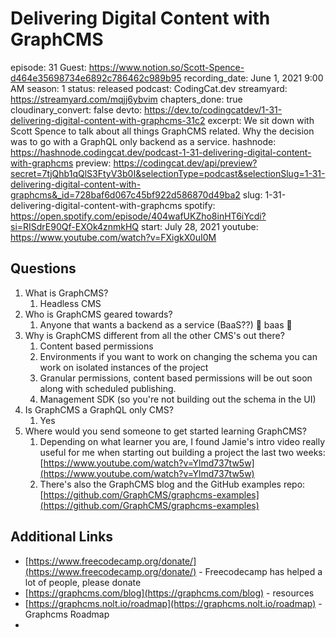 # Delivering Digital Content with GraphCMS

episode: 31
Guest: https://www.notion.so/Scott-Spence-d464e35698734e6892c786462c989b95
recording_date: June 1, 2021 9:00 AM
season: 1
status: released
podcast: CodingCat.dev
streamyard: https://streamyard.com/mqjj6ybvim
chapters_done: true
cloudinary_convert: false
devto: https://dev.to/codingcatdev/1-31-delivering-digital-content-with-graphcms-31c2
excerpt: We sit down with Scott Spence to talk about all things GraphCMS related. Why the decision was to go with a GraphQL only backend as a service.
hashnode: https://hashnode.codingcat.dev/podcast-1-31-delivering-digital-content-with-graphcms
preview: https://codingcat.dev/api/preview?secret=7tjQhb1qQlS3FtyV3b0I&selectionType=podcast&selectionSlug=1-31-delivering-digital-content-with-graphcms&_id=728baf6d067c45bf922d586870d49ba2
slug: 1-31-delivering-digital-content-with-graphcms
spotify: https://open.spotify.com/episode/404wafUKZho8inHT6iYcdi?si=RISdrE90Qf-EXOk4znmkHQ
start: July 28, 2021
youtube: https://www.youtube.com/watch?v=FXigkX0uI0M

## Questions

1. What is GraphCMS?
    1. Headless CMS
2. Who is GraphCMS geared towards?
    1. Anyone that wants a backend as a service (BaaS??) 🤣 baas 🐑
3. Why is GraphCMS different from all the other CMS's out there?
    1. Content based permissions
    2. Environments if you want to work on changing the schema you can work on isolated instances of the project
    3. Granular permissions, content based permissions will be out soon along with scheduled publishing.
    4. Management SDK (so you're not building out the schema in the UI)
4. Is GraphCMS a GraphQL only CMS?
    1. Yes
5. Where would you send someone to get started learning GraphCMS?
    1. Depending on what learner you are, I found Jamie's intro video really useful for me when starting out building a project the last two weeks: [https://www.youtube.com/watch?v=Ylmd737tw5w](https://www.youtube.com/watch?v=Ylmd737tw5w)
    2. There's also the GraphCMS blog and the GitHub examples repo: [https://github.com/GraphCMS/graphcms-examples](https://github.com/GraphCMS/graphcms-examples)

## Additional Links

- [https://www.freecodecamp.org/donate/](https://www.freecodecamp.org/donate/) - Freecodecamp has helped a lot of people, please donate
- [https://graphcms.com/blog](https://graphcms.com/blog) - resources
- [https://graphcms.nolt.io/roadmap](https://graphcms.nolt.io/roadmap) - Graphcms Roadmap
-